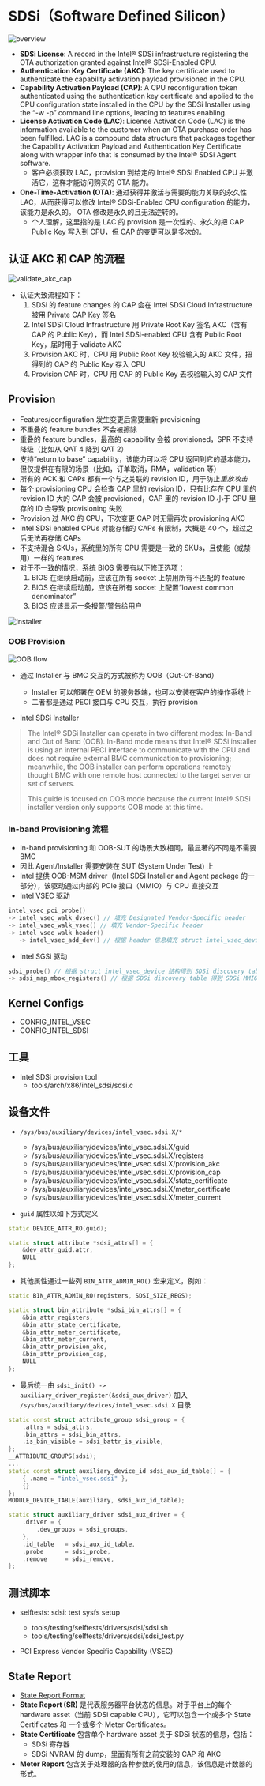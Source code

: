 # SDSi（Software Defined Silicon）
![overview](pic/sdsi_overview.png)

* **SDSi License**: A record in the Intel® SDSi infrastructure registering the OTA authorization granted against Intel® SDSi-Enabled CPU.
* **Authentication Key Certificate (AKC)**: The key certificate used to authenticate the capability activation payload provisioned in the CPU.
* **Capability Activation Payload (CAP)**: A CPU reconfiguration token authenticated using the authentication key certificate and applied to the CPU configuration state installed in the CPU by the SDSi Installer using the “-w -p” command line options, leading to features enabling.
* **License Activation Code (LAC)**: License Activation Code (LAC) is the information available to the customer when an OTA purchase order has been fulfilled. LAC is a compound data structure that packages together the Capability Activation Payload and Authentication Key Certificate along with
wrapper info that is consumed by the Intel® SDSi Agent software.
  * 客户必须获取 LAC，provision 到给定的 Intel® SDSi Enabled CPU 并激活它，这样才能访问购买的 OTA 能力。
* **One-Time-Activation (OTA)**: 通过获得并激活与需要的能力关联的永久性 LAC，从而获得可以修改 Intel® SDSi-Enabled CPU configuration 的能力，该能力是永久的。 OTA 修改是永久的且无法逆转的。
  * 个人理解，这里指的是 LAC 的 provision 是一次性的、永久的把 CAP Public Key 写入到 CPU，但 CAP 的变更可以是多次的。

## 认证 AKC 和 CAP 的流程
![validate_akc_cap](pic/validate_akc_cap.png)
* 认证大致流程如下： 
  1. SDSi 的 feature changes 的 CAP 会在 Intel SDSi Cloud Infrastructure 被用 Private CAP Key 签名
  2. Intel SDSi Cloud Infrastructure 用 Private Root Key 签名 AKC（含有 CAP 的 Public Key），而 Intel SDSi-enabled CPU 含有 Public Root Key，届时用于 validate AKC
  3. Provision AKC 时，CPU 用 Public Root Key 校验输入的 AKC 文件，把得到的 CAP 的 Public Key 存入 CPU
  4. Provision CAP 时，CPU 用 CAP 的 Public Key 去校验输入的 CAP 文件

## Provision
* Features/configuration 发生变更后需要重新 provisioning
* 不重叠的 feature bundles 不会被擦除
* 重叠的 feature bundles，最高的 capability 会被 provisioned，SPR 不支持降级（比如从 QAT 4 降到 QAT 2）
* 支持“return to base” capability，该能力可以将 CPU 返回到它的基本能力，但仅提供在有限的场景（比如，订单取消，RMA，validation 等）
* 所有的 ACK 和 CAPs 都有一个与之关联的 revision ID，用于防止*重放攻击*
* 每个 provisioning CPU 会检查 CAP 里的 revision ID，只有比存在 CPU 里的 revision ID 大的 CAP 会被 provisioned，CAP 里的 revision ID 小于 CPU 里存的 ID 会导致 provisioning 失败
* Provision 过 AKC 的 CPU，下次变更 CAP 时无需再次 provisioning AKC
* Intel SDSi enabled CPUs 对能存储的 CAPs 有限制，大概是 40 个，超过之后无法再存储 CAPs
* 不支持混合 SKUs，系统里的所有 CPU 需要是一致的 SKUs，且使能（或禁用）一样的 features
* 对于不一致的情况，系统 BIOS 需要有以下修正选项：
  1. BIOS 在继续启动前，应该在所有 socket 上禁用所有不匹配的 feature
  2. BIOS 在继续启动前，应该在所有 socket 上配置“lowest common denominator”
  3. BIOS 应该显示一条报警/警告给用户

![Installer](pic/sdsi_installer.png)

### OOB Provision
![OOB flow](pic/sdsi_oob_flow.png)
* 通过 Installer 与 BMC 交互的方式被称为 OOB（Out-Of-Band）
  * Installer 可以部署在 OEM 的服务器端，也可以安装在客户的操作系统上
  * 二者都是通过 PECI 接口与 CPU 交互，执行 provision

* Intel SDSi Installer
> The Intel® SDSi Installer can operate in two different modes: In-Band and Out of Band (OOB). In-Band mode means that Intel® SDSi installer is using an internal PECI interface to communicate with the CPU and does not require external BMC communication to provisioning; meanwhile, the OOB installer can perform operations remotely thought BMC with one remote host connected to the target server or set of servers.
>
> This guide is focused on OOB mode because the current Intel® SDSi installer version only supports OOB mode at this time.

### In-band Provisioning 流程
* In-band provisioning 和 OOB-SUT 的场景大致相同，最显著的不同是不需要 BMC
* 因此 Agent/Installer 需要安装在 SUT (System Under Test) 上
* Intel 提供 OOB-MSM driver（Intel SDSi Installer and Agent package 的一部分），该驱动通过内部的 PCIe 接口（MMIO）与 CPU 直接交互
* Intel VSEC 驱动
```c
intel_vsec_pci_probe()
-> intel_vsec_walk_dvsec() // 填充 Designated Vendor-Specific header
-> intel_vsec_walk_vsec() // 填充 Vendor-Specific header
-> intel_vsec_walk_header()
   -> intel_vsec_add_dev() // 根据 header 信息填充 struct intel_vsec_device 结构
```
* Intel SGSi 驱动
```c
sdsi_probe() // 根据 struct intel_vsec_device 结构得到 SDSi discovery table
-> sdsi_map_mbox_registers() // 根据 SDSi discovery table 得到 SDSi MMIO 的地址
```

## Kernel Configs
* CONFIG_INTEL_VSEC
* CONFIG_INTEL_SDSI

## 工具
* Intel SDSi provision tool
  * tools/arch/x86/intel_sdsi/sdsi.c

## 设备文件
* `/sys/bus/auxiliary/devices/intel_vsec.sdsi.X/*`
  * /sys/bus/auxiliary/devices/intel_vsec.sdsi.X/guid
  * /sys/bus/auxiliary/devices/intel_vsec.sdsi.X/registers
  * /sys/bus/auxiliary/devices/intel_vsec.sdsi.X/provision_akc
  * /sys/bus/auxiliary/devices/intel_vsec.sdsi.X/provision_cap
  * /sys/bus/auxiliary/devices/intel_vsec.sdsi.X/state_certificate
  * /sys/bus/auxiliary/devices/intel_vsec.sdsi.X/meter_certificate
  * /sys/bus/auxiliary/devices/intel_vsec.sdsi.X/meter_current

* `guid` 属性以如下方式定义
```cpp
static DEVICE_ATTR_RO(guid);

static struct attribute *sdsi_attrs[] = {
    &dev_attr_guid.attr,
    NULL
};
```
* 其他属性通过一些列 `BIN_ATTR_ADMIN_RO()` 宏来定义，例如：
```cpp
static BIN_ATTR_ADMIN_RO(registers, SDSI_SIZE_REGS);

static struct bin_attribute *sdsi_bin_attrs[] = {
    &bin_attr_registers,
    &bin_attr_state_certificate,
    &bin_attr_meter_certificate,
    &bin_attr_meter_current,
    &bin_attr_provision_akc,
    &bin_attr_provision_cap,
    NULL
};
```
* 最后统一由 `sdsi_init() -> auxiliary_driver_register(&sdsi_aux_driver)` 加入 `/sys/bus/auxiliary/devices/intel_vsec.sdsi.X` 目录
```cpp
static const struct attribute_group sdsi_group = {
    .attrs = sdsi_attrs,
    .bin_attrs = sdsi_bin_attrs,
    .is_bin_visible = sdsi_battr_is_visible,
};
__ATTRIBUTE_GROUPS(sdsi);
...
static const struct auxiliary_device_id sdsi_aux_id_table[] = {
    { .name = "intel_vsec.sdsi" },
    {}
};
MODULE_DEVICE_TABLE(auxiliary, sdsi_aux_id_table);

static struct auxiliary_driver sdsi_aux_driver = {
    .driver = {
        .dev_groups = sdsi_groups,
    },
    .id_table   = sdsi_aux_id_table,
    .probe      = sdsi_probe,
    .remove     = sdsi_remove,
};
```

## 测试脚本
* selftests: sdsi: test sysfs setup
  * tools/testing/selftests/drivers/sdsi/sdsi.sh
  * tools/testing/selftests/drivers/sdsi/sdsi_test.py

* PCI Express Vendor Specific Capability (VSEC)

## State Report
* [State Report Format](https://wiki.ith.intel.com/display/sdsi/State+Report+Format)
* **State Report (SR)** 是代表服务器平台状态的信息。对于平台上的每个 hardware asset（当前 SDSi capable CPU），它可以包含一个或多个 State Certificates 和 一个或多个 Meter Certificates。
* **State Certificate** 包含单个 hardware asset 关于 SDSi 状态的信息，包括：
  * SDSi 寄存器
  * SDSi NVRAM 的 dump，里面有所有之前安装的 CAP 和 AKC
* **Meter Report** 包含关于处理器的各种参数的使用的信息，该信息是计数器的形式。
